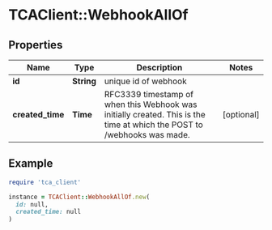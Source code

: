 # TCAClient::WebhookAllOf

## Properties

| Name | Type | Description | Notes |
| ---- | ---- | ----------- | ----- |
| **id** | **String** | unique id of webhook |  |
| **created_time** | **Time** | RFC3339  timestamp of when this Webhook was initially created. This is the time at which the POST to /webhooks was made.  | [optional] |

## Example

```ruby
require 'tca_client'

instance = TCAClient::WebhookAllOf.new(
  id: null,
  created_time: null
)
```

